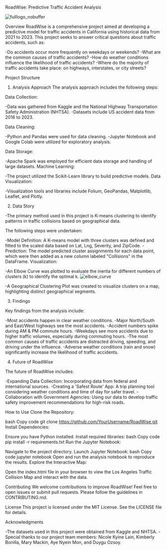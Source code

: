 RoadWise: Predictive Traffic Accident Analysis

![fulllogo_nobuffer](https://github.com/user-attachments/assets/4d301ce8-2658-435c-84fa-c34f4e2af6bb)

Overview
RoadWise is a comprehensive project aimed at developing a predictive model for traffic accidents in California using historical data from 2021 to 2023. This project seeks to answer critical questions about traffic accidents, such as:

-Do accidents occur more frequently on weekdays or weekends?
-What are the common causes of traffic accidents?
-How do weather conditions influence the likelihood of traffic accidents?
-Where do the majority of traffic accidents take place: on highways, interstates, or city streets?

Project Structure

1. Analysis Approach
The analysis approach includes the following steps:

Data Collection:

-Data was gathered from Kaggle and the National Highway Transportation Safety Administration (NHTSA).
-Datasets include US accident data from 2016 to 2023.

Data Cleaning:

-Python and Pandas were used for data cleaning.
-Jupyter Notebook and Google Colab were utilized for exploratory analysis.

Data Storage:

-Apache Spark was employed for efficient data storage and handling of large datasets.
Machine Learning:

-The project utilized the Scikit-Learn library to build predictive models.
Data Visualization:

-Visualization tools and libraries include Folium, GeoPandas, Matplotlib, Leaflet, and Plotly.

2. Data Story

-The primary method used in this project is K-means clustering to identify patterns in traffic collisions based on geographical data. 

The following steps were undertaken:

-Model Definition: A K-means model with three clusters was defined and fitted to the scaled data based on Lat, Lng, Severity, and ZipCode.
-Prediction: The model predicted cluster assignments for each data point, which were then added as a new column labeled "Collisions" in the DataFrame.
Visualization:

-An Elbow Curve was plotted to evaluate the inertia for different numbers of clusters (k) to identify the optimal k.
![elbow_curve](https://github.com/user-attachments/assets/22f78683-ed0a-4b85-9340-7018591d6b09)

-A Geographical Clustering Plot was created to visualize clusters on a map, highlighting distinct geographical segments.

3. Findings
   
Key findings from the analysis include:

-Most accidents happen in clear weather conditions.
-Major North/South and East/West highways see the most accidents.
-Accident numbers spike during AM & PM commute hours.
-Weekdays see more accidents due to higher traffic volumes, especially during commuting hours.
-The most common causes of traffic accidents are distracted driving, speeding, and driving under the influence.
-Adverse weather conditions (rain and snow) significantly increase the likelihood of traffic accidents.


4. Future of RoadWise
   
The future of RoadWise includes:

-Expanding Data Collection: Incorporating data from federal and international sources.
-Creating a 'Safest Route' App: A trip planning tool considering weather conditions and time of day for safer travel.
-Collaboration with Government Agencies: Using our data to develop traffic safety improvement recommendations for high-risk roads.

How to Use
Clone the Repository:

bash
Copy code
git clone https://github.com/YourUsername/RoadWise.git
Install Dependencies:

Ensure you have Python installed.
Install required libraries:
bash
Copy code
pip install -r requirements.txt
Run the Jupyter Notebook:

Navigate to the project directory.
Launch Jupyter Notebook:
bash
Copy code
jupyter notebook
Open and run the analysis notebook to reproduce the results.
Explore the Interactive Map:

Open the index.html file in your browser to view the Los Angeles Traffic Collision Map and interact with the data.

Contributing
We welcome contributions to improve RoadWise! Feel free to open issues or submit pull requests. Please follow the guidelines in CONTRIBUTING.md.

License
This project is licensed under the MIT License. See the LICENSE file for details.

Acknowledgments

-The datasets used in this project were obtained from Kaggle and NHTSA.
-Special thanks to our project team members: Nicole Kyine Lain, Kimberly Bonilla, Mary Mackin, Aye Nyein Mon, and Duygu Ozsoy.
